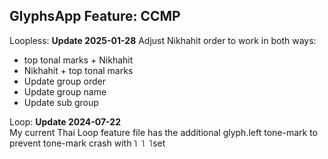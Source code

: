 GlyphsApp Feature: CCMP
-----
Loopless: 
**Update 2025-01-28**
Adjust Nikhahit order to work in both ways: 
- top tonal marks + Nikhahit
- Nikhahit + top tonal marks
- Update group order
- Update group name
- Update sub group

Loop: 
**Update 2024-07-22**  
My current Thai Loop feature file has the additional glyph.left tone-mark to prevent tone-mark crash with `ใ ไ โ`set 


